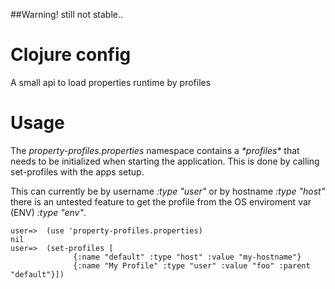 ##Warning! still not stable..

# Clojure config

A small api to load properties runtime by profiles

# Usage

The *property-profiles.properties* namespace contains a *\*profiles\** that needs to be initialized when starting the application.
This is done by calling set-profiles with the apps setup.

This can currently be by username *:type "user"* or by hostname *:type "host"*
there is an untested feature to get the profile from the OS enviroment var (ENV) *:type "env"*.

	user=>	(use 'property-profiles.properties)
	nil
	user=>	(set-profiles [
			      {:name "default" :type "host" :value "my-hostname"}
			      {:name "My Profile" :type "user" :value "foo" :parent "default"}])



	
